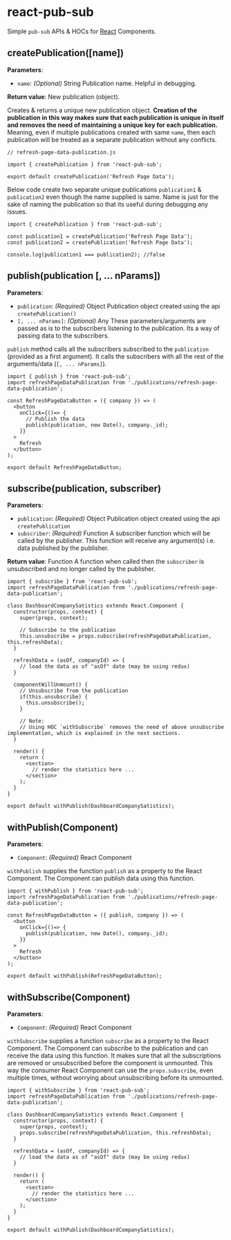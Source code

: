 # react-pub-sub

Simple `pub-sub` APIs & HOCs for [React](https://reactjs.org/) Components.

## createPublication([name])
**Parameters**:
- `name`: *(Optional)* String 
Publication name. Helpful in debugging. 

**Return value**: New publication (object).

Creates & returns a unique new publication object. **Creation of the publication in this way makes sure that each publication is unique in itself and removes the need of maintaining a unique key for each publication.** Meaning, even if multiple publications created with same `name`, then each publication will be treated as a separate publication without any conflicts.

```
// refresh-page-data-publication.js

import { createPublication } from 'react-pub-sub';

export default createPublication('Refresh Page Data');
```

Below code create two separate unique publications `publication1` & `publication2` even though the name supplied is same. Name is just for the sake of naming the publication so that its useful during debugging any issues.

```
import { createPublication } from 'react-pub-sub';

const publication1 = createPublication('Refresh Page Data');
const publication2 = createPublication('Refresh Page Data');

console.log(publication1 === publication2); //false
```


## publish(publication [, ... nParams])
**Parameters**:
- `publication`: *(Required)* Object
Publication object created using the api `createPublication()`
- `[, ... nParams]`: *(Optional)* Any
These parameters/arguments are passed as is to the subscribers listening to the publication. Its a way of passing data to the subscribers.

`publish` method calls all the subscribers subscribed to the `publication` (provided as a first argument). It calls the subscribers with all the rest of the arguments/data (`[, ... nParams]`).

```
import { publish } from 'react-pub-sub';
import refreshPageDataPublication from './publications/refresh-page-data-publication';

const RefreshPageDataButton = ({ company }) => (
  <button
    onClick={()=> {
      // Publish the data 
      publish(publication, new Date(), company._id);
    }}
  >
    Refresh
  </button>
);

export default RefreshPageDataButton;
```

## subscribe(publication, subscriber)
**Parameters**:
- `publication`: *(Required)* Object
Publication object created using the api `createPublication`
- `subscriber`: *(Required)* Function
A subscriber function which will be called by the publisher. This function will receive any argument(s) i.e. data published by the publisher.

**Return value**: Function
A function when called then the `subscriber` is unsubscribed and no longer called by the publisher.

```
import { subscribe } from 'react-pub-sub';
import refreshPageDataPublication from './publications/refresh-page-data-publication';

class DashboardCompanySatistics extends React.Component {
  constructor(props, context) {
    super(props, context);

    // Subscribe to the publication
    this.unsubscribe = props.subscribe(refreshPageDataPublication, this.refreshData);
  }

  refreshData = (asOf, companyId) => {
    // load the data as of "asOf" date (may be using redux)
  }

  componentWillUnmount() {
    // Unsubscribe from the publication
    if(this.unsubscribe) {
      this.unsubscribe();
    }

    // Note: 
    // Using HOC `withSubscribe` removes the need of above unsubscribe implementation, which is explained in the next sections. 
  }
  
  render() {
    return (
      <section>
        // render the statistics here ...
      </section>
    );
  }
}

export default withPublish(DashboardCompanySatistics);
```

## withPublish(Component)
**Parameters**:
- `Component`: *(Required)* React Component

`withPublish` supplies the function `publish` as a property to the React Component. The Component can publish data using this function.

```
import { withPublish } from 'react-pub-sub';
import refreshPageDataPublication from './publications/refresh-page-data-publication';

const RefreshPageDataButton = ({ publish, company }) => (
  <button
    onClick={()=> {
      publish(publication, new Date(), company._id);
    }}
  >
    Refresh
  </button>
);

export default withPublish(RefreshPageDataButton);
```

## withSubscribe(Component)
**Parameters**:
- `Component`: *(Required)* React Component

`withSubscribe` supplies a function `subscribe` as a property to the React Component. The Component can subscribe to the publication and can receive the data using this function.
It makes sure that all the subscriptions are removed or unsubscribed before the component is unmounted. This way the consumer React Component can use the `props.subscribe`, even multiple times, without worrying about unsubscribing before its unmounted.

```
import { withSubscribe } from 'react-pub-sub';
import refreshPageDataPublication from './publications/refresh-page-data-publication';

class DashboardCompanySatistics extends React.Component {
  constructor(props, context) {
    super(props, context);
    props.subscribe(refreshPageDataPublication, this.refreshData);
  }

  refreshData = (asOf, companyId) => {
    // load the data as of "asOf" date (may be using redux)
  }
  
  render() {
    return (
      <section>
        // render the statistics here ...
      </section>
    );
  }
}

export default withPublish(DashboardCompanySatistics);
```
